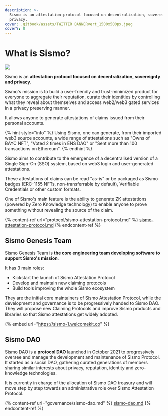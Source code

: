 ```yaml
---
description: >-
  Sismo is an attestation protocol focused on decentralization, sovereignty and
  privacy.
cover: .gitbook/assets/TWITTER BANNERvert_1500x500px.jpeg
coverY: 0
---
```


# What is Sismo?

![](<.gitbook/assets/1. MAIN LOGO+SISMO\_400x850.png>)

Sismo is an **attestation protocol focused on decentralization, sovereignty and privacy**.&#x20;

Sismo's mission is to build a user-friendly and trust-minimized product for everyone to aggregate their reputation, curate their identities by controlling what they reveal about themselves and access web2/web3 gated services in a privacy preserving manner.

It allows anyone to generate attestations of claims issued from their personal accounts.

{% hint style="info" %}
Using Sismo, one can generate, from their imported web3 source accounts, a wide range of attestations such as "Owns of BAYC NFT", "Voted 2 times in ENS DAO" or "Sent more than 100 transactions on Ethereum".
{% endhint %}

Sismo aims to contribute to the emergence of a decentralised version of a Single Sign-On (SSO) system, based on web3 login and user-generated attestations.&#x20;

These attestations of claims can be read "as-is" or be packaged as Sismo badges (ERC-1155 NFTs, non-transferrable by default), Verifiable Credentials or other custom formats.

One of Sismo's main feature is the ability to generate ZK attestations (powered by Zero Knowledge technology) to enable anyone to prove something without revealing the source of the claim.

{% content-ref url="protocol/sismo-attestation-protocol.md" %}
[sismo-attestation-protocol.md](protocol/sismo-attestation-protocol.md)
{% endcontent-ref %}

## Sismo Genesis Team

Sismo Genesis Team is **the core engineering team developing software to support Sismo's mission**.&#x20;

It has 3 main roles:

* Kickstart the launch of Sismo Attestation Protocol
* Develop and maintain new claiming protocols
* Build tools improving the whole Sismo ecosystem

They are the initial core maintainers of Sismo Attestation Protocol, while the development and governance is to be progressively handed to Sismo DAO. They will propose new Claiming Protocols  and improve Sismo products and libraries so that Sismo attestations get widely adopted.

{% embed url="https://sismo-1.welcomekit.co" %}

## Sismo DAO

Sismo DAO is a **protocol DAO** launched in October 2021 to progressively oversee and manage the development and maintenance of Sismo Protocol. It started as a social DAO, gathering curated generations of members sharing similar interests about privacy, reputation, identity and zero-knowledge technologies.&#x20;

It is currently in charge of the allocation of Sismo DAO treasury and will move step by step towards an administrative role over Sismo Attestation Protocol.

{% content-ref url="governance/sismo-dao.md" %}
[sismo-dao.md](governance/sismo-dao.md)
{% endcontent-ref %}
